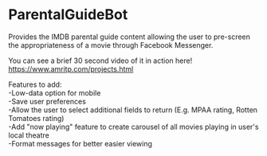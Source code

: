 # ParentalGuideBot
Provides the IMDB parental guide content allowing the user to pre-screen the appropriateness of a movie through Facebook Messenger.

You can see a brief 30 second video of it in action here! https://www.amritp.com/projects.html

Features to add: <br />
-Low-data option for mobile <br />
-Save user preferences <br />
-Allow the user to select additional fields to return (E.g. MPAA rating, Rotten Tomatoes rating) <br />
-Add "now playing" feature to create carousel of all movies playing in user's local theatre <br />
-Format messages for better easier viewing <br />


